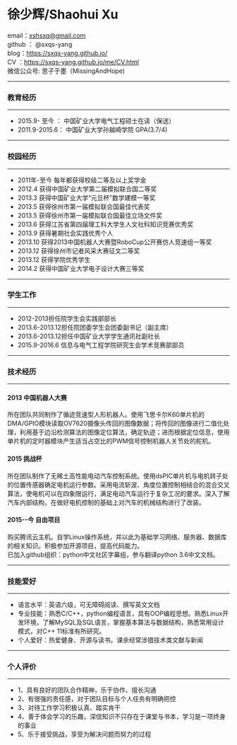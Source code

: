 # 徐少辉/Shaohui Xu
email：xshsxq@gmail.com <br>
github ： @sxqs-yang <br>
blog：https://sxqs-yang.github.io/ <br>
 CV ：https://sxqs-yang.github.io/me/CV.html <br>
微信公众号: 思子于墨（MissingAndHope) <br>

----
### 教育经历
----
* 2015.9-  至今  ： 中国矿业大学电气工程硕士在读（保送）
* 2011.9-2015.6：   中国矿业大学孙越崎学院 GPA(3.7/4)
----
### 校园经历
----
* 2011年-至今 每年都获得校级二等及以上奖学金
* 2012.4      获得中国矿业大学第二届模拟联合国二等奖
* 2013.3      获得中国矿业大学“元旦杯”数学建模一等奖
* 2013.5      获得徐州市第一届模拟联合国最佳代表奖
* 2013.5      获得徐州市第一届模拟联合国最佳立场文件奖
* 2013.6      获得江苏省第四届理工科大学生人文社科知识竞赛优秀奖
* 2013.9      获得暑期社会实践优秀个人
* 2013.10     获得2013中国机器人大赛暨RoboCup公开赛仿人竞速组一等奖
* 2013.12     获得徐州市记者风采大赛征文二等奖
* 2013.12     获得学院优秀学生
* 2014.2      获得中国矿业大学电子设计大赛三等奖

----
### 学生工作
----
* 2012-2013担任院学生会实践部部长
* 2013.6-2013.12担任院团委学生会团委副书记（副主席）
* 2013.6-2013.12担任中国矿业大学学生通讯社副社长
* 2015.9-2016.6 信息与电气工程学院研究生会学术竞赛部部员

----
### 技术经历
----
#### 2013 中国机器人大赛 
所在团队共同制作了循迹竞速型人形机器人。使用飞思卡尔K60单片机的DMA/GPIO模块读取OV7620摄像头传回的图像数据；将传回的图像进行二值化处理，利用基于边沿检测算法的图像定位算法，确定轨迹；进而根据定位信息，使用单片机的定时器模块产生适当占空比的PWM信号控制机器人关节处的舵机。
#### 2015 挑战杯
所在团队制作了无稀土高性能电动汽车控制系统。使用dsPIC单片机与电机转子处的位置传感器确定电机运行参数。采用电流斩波、角度位置控制相结合的混合交叉算法，使电机可以在四象限运行，满足电动汽车运行于复杂工况的要求。深入了解汽车内部结构，在做好电机控制的基础上对汽车的机械结构进行了改装。
#### 2015--今 自由项目
购买腾讯云主机。自学Linux操作系统，并以此为基础学习网络、服务器、数据库的相关知识。积极参加开源项目，提高代码能力。<br>已加入github组织：python中文社区字幕组，参与翻译python 3.6中文文档。

----
### 技能爱好
----
* 语言水平：英语六级，可无障碍阅读、撰写英文文档
* 专业技能：熟悉C/C++，python编程语言，具有OOP编程思想。熟悉Linux开发环境，了解MySQL及SQL语言，掌握基本算法与数据结构，熟悉常用设计模式，对C++ 11标准有所研究。
* 个人爱好：热爱健身、开源与读书。课余经常涉猎技术类文献与新闻
----
### 个人评价
----
* 1、具有良好的团队合作精神，乐于协作、擅长沟通
* 2、有很强的责任感，对于团队目标与个人任务有明确把控
* 3、对待工作学习积极认真、踏实肯干
* 4、善于体会学习的乐趣，深信知识不只存在于课堂与书本，学习是一项终身的事业
* 5、乐于接受挑战，享受为解决问题而努力的过程
